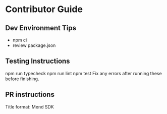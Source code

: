 # Contributor Guide

## Dev Environment Tips

- npm ci
- review package.json

## Testing Instructions

npm run typecheck
npm run lint
npm test
Fix any errors after running these before finishing.

## PR instructions

Title format: Mend SDK <Title>
